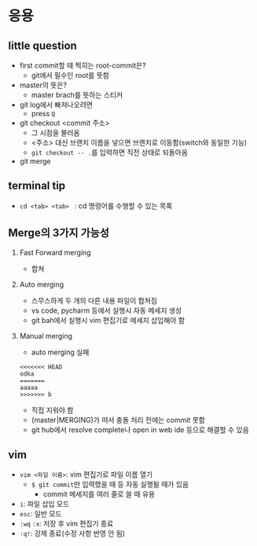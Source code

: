 # 응용

## little question

- first commit할 때 찍히는 root-commit은?
  - git에서 필수인 root를 뜻함
- master의 뜻은?
  - master brach를 뜻하는 스티커
- git log에서 빠져나오려면
  - press `Q`
- git checkout <commit 주소>
  - 그 시점을 불러옴
  - <주소> 대신 브랜치 이름을 넣으면 브랜치로 이동함(switch와 동일한 기능)
  - `git checkout -- .`를 입력하면 직전 상태로 되돌아옴
- git merge



## terminal tip

- `cd <tab> <tab> ` : cd 명령어를 수행할 수 있는 목록



## Merge의 3가지 가능성

1. Fast Forward merging

   - 합쳐

2. Auto merging

   - 스무스하게 두 개의 다른 내용 파일이 합쳐짐
   - vs code, pycharm 등에서 실행시 자동 메세지 생성
   - git bah에서 실행시 vim 편집기로 메세지 삽입해야 함

3. Manual merging

   - auto merging 실패

   ```
   <<<<<<< HEAD
   odka
   =======
   aaaaa
   >>>>>>> b
   ```

   - 직접 지워야 함
   - (master|MERGING)가 떠서 충돌 처리 전에는 commit 못함
   - git hub에서 resolve complete나 open in web ide 등으로 해결할 수 있음



## vim

- `vim <파일 이름>`: vim 편집기로 파일 이름 열기
  - `$ git commit`만 입력했을 때 등 자동 실행될 때가 있음
    - commit 메세지를 여러 줄로 쓸 때 유용
- `i`: 파일 삽입 모드
- `esc`: 일반 모드
- `:wq` `:x`: 저장 후 vim 편집기 종료
- `:q!`: 강제 종료(수정 사항 반영 안 됨)